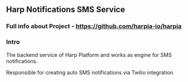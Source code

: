 ## Harp Notifications SMS Service

### Full info about Project - https://github.com/harpia-io/harpia

### Intro
The backend service of Harp Platform and works as engine for SMS notifications.

Responsible for creating auto SMS notifications via Twilio integration
